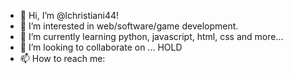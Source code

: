 - 👋 Hi, I’m @lchristiani44!
- 👀 I’m interested in web/software/game development.
- 🌱 I’m currently learning python, javascript, html, css and more...
- 💞️ I’m looking to collaborate on ... HOLD
- 📫 How to reach me: 

<!---
lchristiani44/lchristiani44 is a ✨ special ✨ repository because its `README.md` (this file) appears on your GitHub profile.
You can click the Preview link to take a look at your changes.
--->
